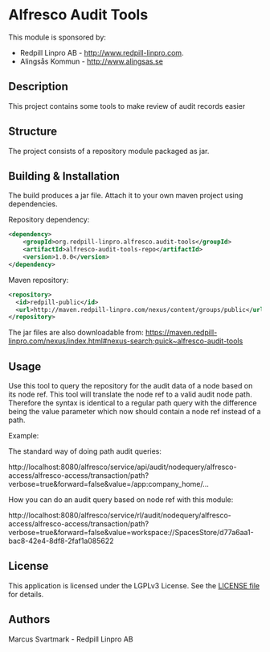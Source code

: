 Alfresco Audit Tools
=============================================

This module is sponsored by:
* Redpill Linpro AB - http://www.redpill-linpro.com.
* Alingsås Kommun - http://www.alingsas.se

Description
-----------
This project contains some tools to make review of audit records easier

Structure
------------

The project consists of a repository module packaged as jar.

Building & Installation
------------
The build produces a jar file. Attach it to your own maven project using dependencies.

Repository dependency:

```xml
<dependency>
    <groupId>org.redpill-linpro.alfresco.audit-tools</groupId>
    <artifactId>alfresco-audit-tools-repo</artifactId>
    <version>1.0.0</version>
</dependency>
```

Maven repository:
```xml
<repository>
  <id>redpill-public</id>
  <url>http://maven.redpill-linpro.com/nexus/content/groups/public</url>
</repository>
```

The jar files are also downloadable from: https://maven.redpill-linpro.com/nexus/index.html#nexus-search;quick~alfresco-audit-tools


Usage
-----
Use this tool to query the repository for the audit data of a node based on its node ref. This tool will translate the node ref to a valid audit node path. Therefore the syntax is identical to a regular path query with the difference being the value parameter which now should contain a node ref instead of a path.

Example:

The standard way of doing path audit queries:

http://localhost:8080/alfresco/service/api/audit/nodequery/alfresco-access/alfresco-access/transaction/path?verbose=true&forward=false&value=/app:company_home/...

How you can do an audit query based on node ref with this module:

http://localhost:8080/alfresco/service/rl/audit/nodequery/alfresco-access/alfresco-access/transaction/path?verbose=true&forward=false&value=workspace://SpacesStore/d77a6aa1-bac8-42e4-8df8-2faf1a085622


License
-------

This application is licensed under the LGPLv3 License. See the [LICENSE file](LICENSE) for details.

Authors
-------

Marcus Svartmark - Redpill Linpro AB
